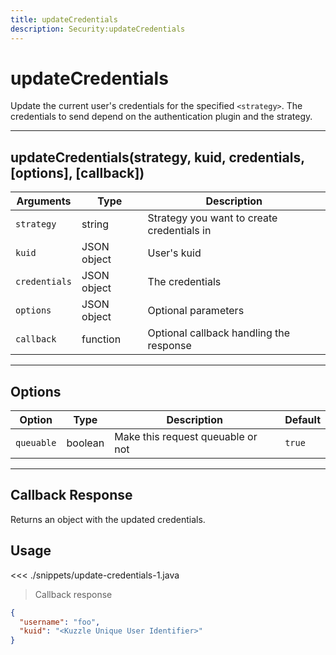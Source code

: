 ```yaml
---
title: updateCredentials
description: Security:updateCredentials
---
```


# updateCredentials

Update the current user's credentials for the specified `<strategy>`. The credentials to send depend on the authentication plugin and the strategy.

---

## updateCredentials(strategy, kuid, credentials, [options], [callback])

| Arguments     | Type        | Description                                |
| ------------- | ----------- | ------------------------------------------ |
| `strategy`    | string      | Strategy you want to create credentials in |
| `kuid`        | JSON object | User's kuid                                |
| `credentials` | JSON object | The credentials                            |
| `options`     | JSON object | Optional parameters                        |
| `callback`    | function    | Optional callback handling the response    |

---

## Options

| Option     | Type    | Description                       | Default |
| ---------- | ------- | --------------------------------- | ------- |
| `queuable` | boolean | Make this request queuable or not | `true`  |

---

## Callback Response

Returns an object with the updated credentials.

## Usage

<<< ./snippets/update-credentials-1.java

> Callback response

```json
{
  "username": "foo",
  "kuid": "<Kuzzle Unique User Identifier>"
}
```
